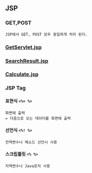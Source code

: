 ## JSP
### GET,POST
```
JSP에서 GET, POST 모두 동일하게 처리 된다.
```
### [GetServlet.jsp](../../java/jsp/jsp079/src/main/webapp/GetServlet.jsp)
### [SearchResult.jsp](../../java/jsp/jsp079/src/main/webapp/SearchResult.jsp)
### [Calculate.jsp](../../java/jsp/jsp079/src/main/webapp/Calculate.jsp)
### JSP Tag
#### 표현식 `<%= %>`
```
화면에 출력
= 다음으로 오는 데이터를 화면에 출력
```
#### 선언식 `<%! %>`
```
전역변수나 메소드 선언시 사용
```
#### 스크립틀릿 `<% %>`
```
지역변수나 Java로직 사용
```
#### 